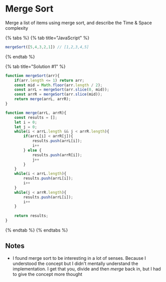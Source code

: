 # Merge Sort

Merge a list of items using merge sort, and describe the Time & Space complexity

{% tabs %}
{% tab title="JavaScript" %}
```javascript
mergeSort([5,4,3,2,1]) // [1,2,3,4,5]
```
{% endtab %}

{% tab title="Solution \#1" %}
```javascript
function mergeSort(arr){
    if(arr.length <= 1) return arr;
    const mid = Math.floor(arr.length / 2);
    const arrL = mergeSort(arr.slice(0, mid));
    const arrR = mergeSort(arr.slice(mid));
    return merge(arrL, arrR);
}

function merge(arrL, arrR){
    const results = [];
    let i = 0;
    let j = 0;
    while(i < arrL.length && j < arrR.length){
        if(arrL[i] < arrR[j]){
            results.push(arrL[i]);
            i++
        } else {
            results.push(arrR[i]);
            j++
        }
    }
    while(i < arrL.length){
        results.push(arrL[i]);
        i++
    }
    while(j < arrR.length){
        results.push(arrL[i]);
        i++
    }    
    
    return results;
}
```
{% endtab %}
{% endtabs %}

## Notes

* I found merge sort to be interesting in a lot of senses. Because I understood the concept but I didn't mentally understand the implementation. I get that you, divide and then _merge_ back in, but I had to give the concept more thought

